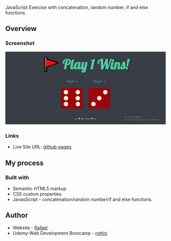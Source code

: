 JavaScript Exercise with concatenation, random number, if and else functions.

## Overview

### Screenshot

![](./images/printscreen.JPG)

### Links

- Live Site URL: [github-pages](https://rottini.github.io/dice-random-page/)

## My process

### Built with

- Semantic HTML5 markup
- CSS custom properties
- JavasScript - concatenation/random number/if and else functions.

## Author

- Website - [Rafael](https://github.com/rottini)
- Udemy-Web Development Bootcamp - [rottini](https://github.com/rottini/dice-random-page)
